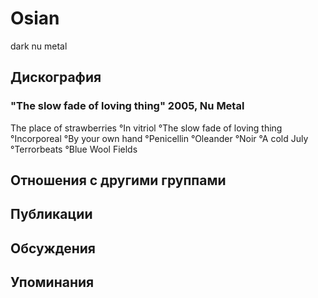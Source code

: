 # Osian

dark nu metal

## Дискография

### "The slow fade of loving thing" 2005, Nu Metal

The place of strawberries
°In vitriol
°The slow fade of loving thing
°Incorporeal
°By your own hand
°Penicellin
°Oleander
°Noir
°A cold July
°Terrorbeats
°Blue Wool Fields


## Отношения с другими группами


## Публикации


## Обсуждения


## Упоминания

